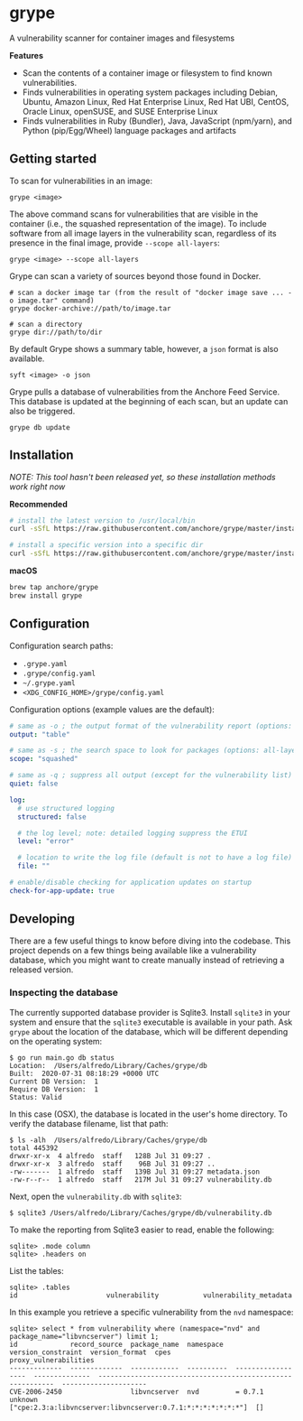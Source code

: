 # grype

A vulnerability scanner for container images and filesystems

**Features**
- Scan the contents of a container image or filesystem to find known vulnerabilities.
- Finds vulnerabilities in operating system packages including Debian, Ubuntu, Amazon Linux, Red Hat Enterprise Linux, Red Hat UBI, CentOS, Oracle Linux, openSUSE, and SUSE Enterprise Linux
- Finds vulnerabilities in Ruby (Bundler), Java, JavaScript (npm/yarn), and Python (pip/Egg/Wheel) language packages and artifacts

## Getting started

To scan for vulnerabilities in an image:
```
grype <image>
```

The above command scans for vulnerabilities that are visible in the container (i.e., the squashed representation of the image).
To include software from all image layers in the vulnerability scan, regardless of its presence in the final image, provide `--scope all-layers`:

```
grype <image> --scope all-layers
```

Grype can scan a variety of sources beyond those found in Docker.
```
# scan a docker image tar (from the result of "docker image save ... -o image.tar" command)
grype docker-archive://path/to/image.tar

# scan a directory
grype dir://path/to/dir
```

By default Grype shows a summary table, however, a `json` format is also available.
```
syft <image> -o json
```

Grype pulls a database of vulnerabilities from the Anchore Feed Service. This database is updated at the beginning of each scan, but an update can also be triggered.
```
grype db update
```

## Installation

*NOTE: This tool hasn't been released yet, so these installation methods work right now*

**Recommended**
```bash
# install the latest version to /usr/local/bin
curl -sSfL https://raw.githubusercontent.com/anchore/grype/master/install.sh | sh -s -- -b /usr/local/bin

# install a specific version into a specific dir
curl -sSfL https://raw.githubusercontent.com/anchore/grype/master/install.sh | sh -s <RELEASE_VERSION> -b <SOME_BIN_PATH>
```

**macOS**
```bash
brew tap anchore/grype
brew install grype
```

## Configuration

Configuration search paths:

- `.grype.yaml`
- `.grype/config.yaml`
- `~/.grype.yaml`
- `<XDG_CONFIG_HOME>/grype/config.yaml`

Configuration options (example values are the default):

```yaml
# same as -o ; the output format of the vulnerability report (options: table, json)
output: "table"

# same as -s ; the search space to look for packages (options: all-layers, squashed)
scope: "squashed"

# same as -q ; suppress all output (except for the vulnerability list)
quiet: false

log:
  # use structured logging
  structured: false

  # the log level; note: detailed logging suppress the ETUI
  level: "error"

  # location to write the log file (default is not to have a log file)
  file: ""

# enable/disable checking for application updates on startup
check-for-app-update: true
```

## Developing

There are a few useful things to know before diving into the codebase. This project depends on a few things being available like a vulnerability database, which you might want to create manually instead of retrieving a released version.


### Inspecting the database

The currently supported database provider is Sqlite3. Install `sqlite3` in your system and ensure that the `sqlite3` executable is available in your path. Ask `grype` about the location of the database, which will be different depending on the operating system:

```
$ go run main.go db status
Location:  /Users/alfredo/Library/Caches/grype/db
Built:  2020-07-31 08:18:29 +0000 UTC
Current DB Version:  1
Require DB Version:  1
Status: Valid
```

In this case (OSX), the database is located in the user's home directory. To verify the database filename, list that path:

```
$ ls -alh  /Users/alfredo/Library/Caches/grype/db
total 445392
drwxr-xr-x  4 alfredo  staff   128B Jul 31 09:27 .
drwxr-xr-x  3 alfredo  staff    96B Jul 31 09:27 ..
-rw-------  1 alfredo  staff   139B Jul 31 09:27 metadata.json
-rw-r--r--  1 alfredo  staff   217M Jul 31 09:27 vulnerability.db
```

Next, open the `vulnerability.db` with `sqlite3`:

```
$ sqlite3 /Users/alfredo/Library/Caches/grype/db/vulnerability.db
```

To make the reporting from Sqlite3 easier to read, enable the following:

```
sqlite> .mode column
sqlite> .headers on
```

List the tables:

```
sqlite> .tables
id                      vulnerability           vulnerability_metadata
```

In this example you retrieve a specific vulnerability from the `nvd` namespace:

```
sqlite> select * from vulnerability where (namespace="nvd" and package_name="libvncserver") limit 1;
id             record_source  package_name  namespace   version_constraint  version_format  cpes                                                         proxy_vulnerabilities
-------------  -------------  ------------  ----------  ------------------  --------------  -----------------------------------------------------------  ---------------------
CVE-2006-2450                 libvncserver  nvd         = 0.7.1             unknown         ["cpe:2.3:a:libvncserver:libvncserver:0.7.1:*:*:*:*:*:*:*"]  []
```

